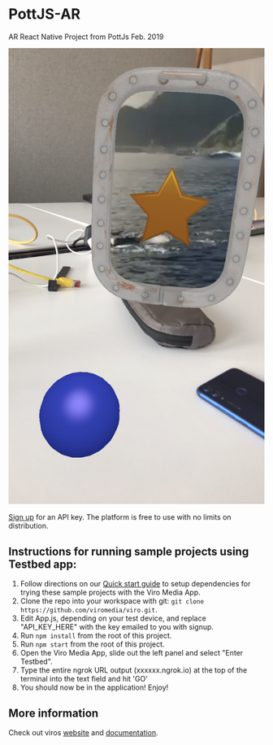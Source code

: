 # PottJS-AR
AR React Native Project from PottJs Feb. 2019

<img src="https://raw.githubusercontent.com/parideis/PottJS-AR/master/screenshot-pottjs.png">

[Sign up](https://viromedia.com/signup) for an API key. The platform is free to use with no limits on distribution.

## Instructions for running sample projects using Testbed app:

1. Follow directions on our [Quick start guide](https://docs.viromedia.com/docs/quick-start) to setup dependencies for trying these sample projects with the Viro Media App.
2. Clone the repo into your workspace with git: `git clone https://github.com/viromedia/viro.git`.
3. Edit App.js, depending on your test device, and replace "API_KEY_HERE" with the key emailed to you with signup.
4. Run `npm install` from the root of this project.
5. Run `npm start` from the root of this project.
6. Open the Viro Media App, slide out the left panel and select "Enter Testbed".
7. Type the entire ngrok URL output (xxxxxx.ngrok.io) at the top of the terminal into the text field and hit 'GO'
8. You should now be in the application! Enjoy!

## More information

Check out viros [website](http://www.viromedia.com/) and [documentation](http://docs.viromedia.com/).
